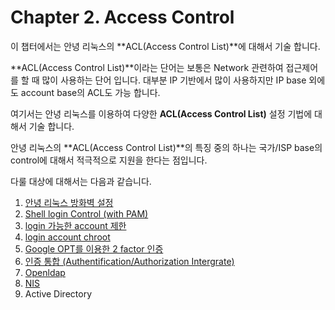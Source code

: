 # Chapter 2. Access Control

이 챕터에서는 안녕 리눅스의 **ACL(Access Control List)**에 대해서 기술 합니다.

**ACL(Access Control List)**이라는 단어는 보통은 Network 관련하여 접근제어를 할 때 많이 사용하는 단어 입니다. 대부분 IP 기반에서 많이 사용하지만 IP base 외에도 account base의 ACL도 가능 합니다.

여기서는 안녕 리눅스를 이용하여 다양한 **ACL(Access Control List)** 설정 기법에 대해서 기술 합니다.

안녕 리눅스의 **ACL(Access Control List)**의 특징 중의 하나는 국가/ISP base의 control에 대해서 적극적으로 지원을 한다는 점입니다.

다룰 대상에 대해서는 다음과 같습니다.

1. [안녕 리눅스 방화벽 설정](chapter2-1-firewall.md)
2. [Shell login Control (with PAM)](chapter2-2-pam-control.md)
  1. [login 가능한 account 제한](chapter2-2-pam-control-1.md)
  2. [login account chroot](chapter2-2-pam-control-2.md)
  3. [Google OPT를 이용한 2 factor 인증](chapter2-2-pam-control-3.md)
3. [인증 통합 (Authentification/Authorization Intergrate)](chapter2-3-auth-intergrate.md)
  1. [Openldap](chapter2-3-auth-intergrate-openldap.md)
  2. [NIS](chapter2-3-auth-intergrate-nis.md)
  3. Active Directory

